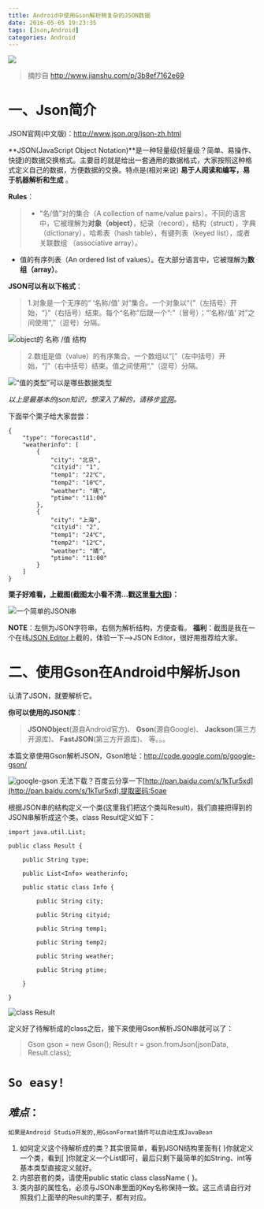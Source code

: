 ```yaml
---
title: Android中使用Gson解析稍复杂的JSON数据
date: 2016-05-05 19:23:35
tags: [Json,Android]
categories: Android
---
```

![](http://ww2.sinaimg.cn/mw1024/c05ae6b6gw1f3lr401paxj20sg0c677k.jpg)

> 摘抄自 http://www.jianshu.com/p/3b8ef7162e69

# 一、Json简介
JSON官网(中文版)：http://www.json.org/json-zh.html

**JSON(JavaScript Object Notation)**是一种轻量级(轻量级？简单、易操作、快捷)的数据交换格式。主要目的就是给出一套通用的数据格式，大家按照这种格式定义自己的数据，方便数据的交换。特点是(相对来说) **易于人阅读和编写，易于机器解析和生成** 。
<!-- more -->
**Rules**：
>* “名/值”对的集合（A collection of name/value pairs）。不同的语言中，它被理解为**对象（object）**，纪录（record），结构（struct），字典（dictionary），哈希表（hash table），有键列表（keyed list），或者关联数组 （associative array）。
* 值的有序列表（An ordered list of values）。在大部分语言中，它被理解为**数组（array）**。


**JSON可以有以下格式**：
>1.对象是一个无序的“ ‘名称/值’ 对”集合。一个对象以“{”（左括号）开始，“}”（右括号）结束。每个“名称”后跟一个“:”（冒号）；“‘名称/值’ 对”之间使用“,”（逗号）分隔。

![object的  名称 /值  结构](http://ww3.sinaimg.cn/mw690/c05ae6b6jw1f3lle35bv5g20gm035a9w.gif)
>2.数组是值（value）的有序集合。一个数组以“[”（左中括号）开始，“]”（右中括号）结束。值之间使用“,”（逗号）分隔。

 ![“值的类型”可以是哪些数据类型](http://ww4.sinaimg.cn/mw690/c05ae6b6jw1f3llhba2xug20gm07qgli.gif)
 
*以上是最基本的json知识，想深入了解的，请移步[官网](http://www.json.org/json-zh.html)。*

下面举个栗子给大家尝尝：
```
{
    "type": "forecast1d",
    "weatherinfo": [
        {
            "city": "北京",
            "cityid": "1",
            "temp1": "22℃",
            "temp2": "10℃",
            "weather": "晴",
            "ptime": "11:00"
        },
        {
            "city": "上海",
            "cityid": "2",
            "temp1": "24℃",
            "temp2": "12℃",
            "weather": "晴",
            "ptime": "11:00"
        }
    ]
}
```

**栗子好难看，上截图(截图太小看不清...戳这里[看大图](http://ww3.sinaimg.cn/mw1024/c05ae6b6jw1f3xesqananj20vp0em75s.jpg))：**

 ![一个简单的JSON串](http://ww3.sinaimg.cn/mw1024/c05ae6b6jw1f3xesqananj20vp0em75s.jpg)
 
**NOTE**：左侧为JSON字符串，右侧为解析结构，方便查看。
**福利**：截图是我在一个在线[JSON Editor](http://jsoneditoronline.org/index.html)上截的，体验一下-->JSON Editor，很好用推荐给大家。

# 二、使用Gson在Android中解析Json
认清了JSON，就要解析它。

**你可以使用的JSON库**：

>**JSONObject**(源自Android官方)、
**Gson**(源自Google)、
**Jackson**(第三方开源库)、
**FastJSON**(第三方开源库)、
等。。。

本篇文章使用Gson解析JSON，Gson地址：http://code.google.com/p/google-gson/

![google-gson ](http://ww4.sinaimg.cn/mw690/c05ae6b6jw1f3llhcc3saj20bw024glq.jpg)
无法下载？百度云分享一下[http://pan.baidu.com/s/1kTur5xd](http://pan.baidu.com/s/1kTur5xd),提取密码:5oae

根据JSON串的结构定义一个类(这里我们把这个类叫Result)，我们直接把得到的JSON串解析成这个类。class Result定义如下：
```
import java.util.List;

public class Result {

    public String type;

    public List<Info> weatherinfo;

    public static class Info {

        public String city;

        public String cityid;

        public String temp1;

        public String temp2;

        public String weather;

        public String ptime;

    }

}

```
![class Result](http://ww1.sinaimg.cn/mw690/c05ae6b6jw1f3llhdgw1cj208u0afmyd.jpg)

定义好了待解析成的class之后，接下来使用Gson解析JSON串就可以了：
>Gson gson = new Gson();
Result r = gson.fromJson(jsonData, Result.class);

# `So easy!`

## *难点*：
`如果是Android Studio开发的,用GsonFormat插件可以自动生成JavaBean`
1. 如何定义这个待解析成的类？其实很简单，看到JSON结构里面有{ }你就定义一个类，看到[ ]你就定义一个List即可，最后只剩下最简单的如String、int等基本类型直接定义就好。
2. 内部嵌套的类，请使用public static class className { }。
3. 类内部的属性名，必须与JSON串里面的Key名称保持一致。这三点请自行对照我们上面举的Result的栗子，都有对应。

